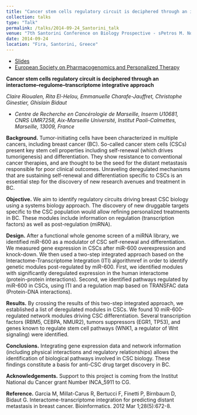 ```yaml
---
title: "Cancer stem cells regulatory circuit is deciphered through an interactome–regulome–transcriptome integrative approach"
collection: talks
type: "Talk"
permalink: /talks/2014-09-24_Santorini_talk
venue: "7th Santorini Conference on Biology Prospective - sPetros M. Nomikos Conference Centre"
date: 2014-09-24
location: "Fira, Santorini, Greece"
---
```


* [Slides](http://rioualen.github.io/files/2014-09-24_Santorini_slides.pdf)
* [European Society on Pharmacogenomics and Personalized Therapy](https://esptnet.eu)

**Cancer stem cells regulatory circuit is deciphered through an interactome–regulome–transcriptome integrative approach**

*Claire Rioualen, Rita El-Helou, Emmanuelle Charafe-Jauffret, Christophe Ginestier, Ghislain Bidaut*

* *Centre de Recherche en Cancérologie de Marseille, Inserm U10681, CNRS UMR7258, Aix-Marseille Université, Institut Paoli-Calmettes, Marseille, 13009, France*

**Background.** Tumor-initiating cells have been characterized in multiple cancers, including breast cancer (BC). So-called cancer stem cells (CSCs) present key stem cell properties including self-renewal (which drives tumorigenesis) and differentiation. They show resistance to conventional cancer therapies, and are thought to be the seed for the distant metastasis responsible for poor clinical outcomes. Unraveling deregulated mechanisms that are sustaining self-renewal and differentiation specific to CSCs is an essential step for the discovery of new research avenues and treatment in BC.

**Objective.** We aim to identify regulatory circuits driving breast CSC biology using a systems biology approach. The discovery of new druggable targets specific to the CSC population would allow refining personalized treatments in BC. These modules include information on regulation (transcription factors) as well as post-regulation (miRNA).

**Design.** After a functional whole genome screen of a miRNA library, we identified miR-600 as a modulator of CSC self-renewal and differentiation. We measured gene expression in CSCs after miR-600 overexpression and knock-down. We then used a two-step integrated approach based on the Interactome-Transcriptome Integration (ITI) algorithmref in order to identify genetic modules post-regulated by miR-600. First, we identified modules with significantly deregulated expression in the human interactome (protein-protein interactions). Second, we identified pathways regulated by miR-600 in CSCs, using ITI and a regulation map based on TRANSFAC data (Protein-DNA interactions).

**Results.** By crossing the results of this two-step integrated approach, we established a list of deregulated modules in CSCs. We found 10 miR-600-regulated network modules driving CSC differentiation. Several transcription factors (RBM5, CEBPA, NMUR2), tumors suppressors (EGR1, TP53), and genes known to regulate stem cell pathways (WNK1, a regulator of Wnt signaling) were identified.

**Conclusions.** Integrating gene expression data and network information (including physical interactions and regulatory relationships) allows the identification of biological pathways involved in CSC biology. These findings constitute a basis for anti-CSC drug target discovery in BC.

**Acknowledgements.** Support to this project is coming from the Institut National du Cancer grant Number INCA_5911 to CG.

**Reference.** Garcia M, Millat-Carus R, Bertucci F, Finetti P, Birnbaum D, Bidaut G. Interactome-transcriptome integration for predicting distant metastasis in breast cancer. Bioinformatics. 2012 Mar 1;28(5):672-8.





